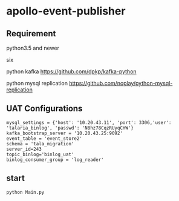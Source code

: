 # apollo-event-publisher

## Requirement
python3.5 and newer

six

python kafka
https://github.com/dpkp/kafka-python

python mysql replication
https://github.com/noplay/python-mysql-replication

## UAT Configurations
```
mysql_settings = {'host': '10.20.43.11', 'port': 3306,'user': 'talaria_binlog', 'passwd': 'N8hz78CqzRUyqCHW'}
kafka_bootstrap_server = '10.20.43.25:9092'
event_table = 'event_store2'
schema = 'tala_migration'
server_id=243
topic_binlog='binlog_uat'
binlog_consumer_group = 'log_reader'
```

## start 
```
python Main.py
```